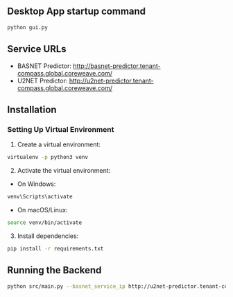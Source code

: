 ## Desktop App startup command
```bash
python gui.py
```

## Service URLs
- BASNET Predictor: http://basnet-predictor.tenant-compass.global.coreweave.com/
- U2NET Predictor: http://u2net-predictor.tenant-compass.global.coreweave.com/

## Installation

### Setting Up Virtual Environment

1. Create a virtual environment:
```bash
virtualenv -p python3 venv
```

2. Activate the virtual environment:
- On Windows:
```bash
venv\Scripts\activate
```
- On macOS/Linux:
```bash
source venv/bin/activate
```

3. Install dependencies:
```bash
pip install -r requirements.txt
```

## Running the Backend

<!-- backend start command -->
```bash
python src/main.py --basnet_service_ip http://u2net-predictor.tenant-compass.global.coreweave.com/
```